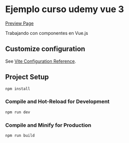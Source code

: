 # Ejemplo curso udemy vue 3

[Preview Page](https://componentesenvuejs.netlify.app/)

Trabajando con componentes en Vue.js

## Customize configuration

See [Vite Configuration Reference](https://vitejs.dev/config/).

## Project Setup

```sh
npm install
```

### Compile and Hot-Reload for Development

```sh
npm run dev
```

### Compile and Minify for Production

```sh
npm run build
```
